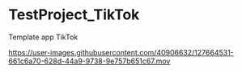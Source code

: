 # TestProject_TikTok

Template app TikTok



https://user-images.githubusercontent.com/40906632/127664531-661c6a70-628d-44a9-9738-9e757b651c67.mov

